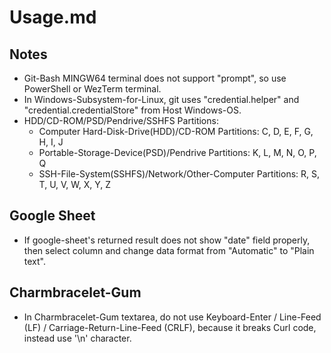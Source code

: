 # Usage.md

## Notes

* Git-Bash MINGW64 terminal does not support "prompt", so use PowerShell or WezTerm terminal.
* In Windows-Subsystem-for-Linux, git uses "credential.helper" and "credential.credentialStore" from Host Windows-OS.
* HDD/CD-ROM/PSD/Pendrive/SSHFS Partitions:
  * Computer Hard-Disk-Drive(HDD)/CD-ROM Partitions: C, D, E, F, G, H, I, J
  * Portable-Storage-Device(PSD)/Pendrive Partitions: K, L, M, N, O, P, Q
  * SSH-File-System(SSHFS)/Network/Other-Computer Partitions: R, S, T, U, V, W, X, Y, Z

## Google Sheet

* If google-sheet's returned result does not show "date" field properly, then select column and change data format from "Automatic" to "Plain text".

## Charmbracelet-Gum

* In Charmbracelet-Gum textarea, do not use Keyboard-Enter / Line-Feed (LF) / Carriage-Return-Line-Feed (CRLF), because it breaks Curl code, instead use '\n' character.
